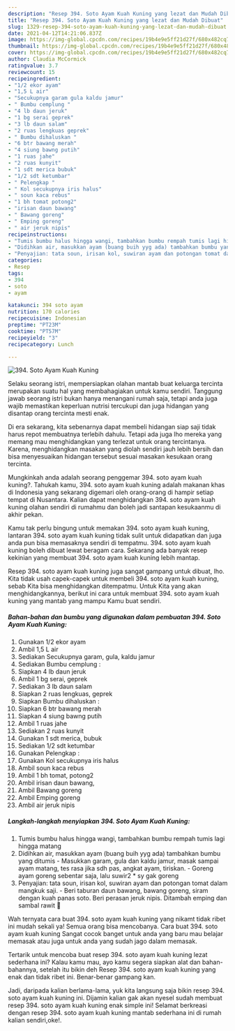 ```yaml
---
description: "Resep 394. Soto Ayam Kuah Kuning yang lezat dan Mudah Dibuat"
title: "Resep 394. Soto Ayam Kuah Kuning yang lezat dan Mudah Dibuat"
slug: 1329-resep-394-soto-ayam-kuah-kuning-yang-lezat-dan-mudah-dibuat
date: 2021-04-12T14:21:06.837Z
image: https://img-global.cpcdn.com/recipes/19b4e9e5ff21d27f/680x482cq70/394-soto-ayam-kuah-kuning-foto-resep-utama.jpg
thumbnail: https://img-global.cpcdn.com/recipes/19b4e9e5ff21d27f/680x482cq70/394-soto-ayam-kuah-kuning-foto-resep-utama.jpg
cover: https://img-global.cpcdn.com/recipes/19b4e9e5ff21d27f/680x482cq70/394-soto-ayam-kuah-kuning-foto-resep-utama.jpg
author: Claudia McCormick
ratingvalue: 3.7
reviewcount: 15
recipeingredient:
- "1/2 ekor ayam"
- "1,5 L air"
- "Secukupnya garam gula kaldu jamur"
- " Bumbu cemplung "
- "4 lb daun jeruk"
- "1 bg serai geprek"
- "3 lb daun salam"
- "2 ruas lengkuas geprek"
- " Bumbu dihaluskan "
- "6 btr bawang merah"
- "4 siung bawng putih"
- "1 ruas jahe"
- "2 ruas kunyit"
- "1 sdt merica bubuk"
- "1/2 sdt ketumbar"
- " Pelengkap "
- " Kol secukupnya iris halus"
- " soun kaca rebus"
- "1 bh tomat potong2"
- "irisan daun bawang"
- " Bawang goreng"
- " Emping goreng"
- " air jeruk nipis"
recipeinstructions:
- "Tumis bumbu halus hingga wangi, tambahkan bumbu rempah tumis lagi hingga matang"
- "Didihkan air, masukkan ayam (buang buih yyg ada) tambahkan bumbu yang ditumis Masukkan garam, gula dan kaldu jamur, masak sampai ayam matang, tes rasa jika sdh pas, angkat ayam, tiriskan. Goreng ayam goreng sebentar saja, lalu suwir2 * sy gak goreng"
- "Penyajian: tata soun, irisan kol, suwiran ayam dan potongan tomat dalam mangkuk saji.  Beri taburan daun bawang, bawang goreng, siram dengan kuah panas soto. Beri perasan jeruk nipis. Ditambah emping dan sambal rawit 🙂"
categories:
- Resep
tags:
- 394
- soto
- ayam

katakunci: 394 soto ayam 
nutrition: 170 calories
recipecuisine: Indonesian
preptime: "PT23M"
cooktime: "PT57M"
recipeyield: "3"
recipecategory: Lunch

---
```



![394. Soto Ayam Kuah Kuning](https://img-global.cpcdn.com/recipes/19b4e9e5ff21d27f/680x482cq70/394-soto-ayam-kuah-kuning-foto-resep-utama.jpg)

Selaku seorang istri, mempersiapkan olahan mantab buat keluarga tercinta merupakan suatu hal yang membahagiakan untuk kamu sendiri. Tanggung jawab seorang istri bukan hanya menangani rumah saja, tetapi anda juga wajib memastikan keperluan nutrisi tercukupi dan juga hidangan yang disantap orang tercinta mesti enak.

Di era  sekarang, kita sebenarnya dapat membeli hidangan siap saji tidak harus repot membuatnya terlebih dahulu. Tetapi ada juga lho mereka yang memang mau menghidangkan yang terlezat untuk orang tercintanya. Karena, menghidangkan masakan yang diolah sendiri jauh lebih bersih dan bisa menyesuaikan hidangan tersebut sesuai masakan kesukaan orang tercinta. 



Mungkinkah anda adalah seorang penggemar 394. soto ayam kuah kuning?. Tahukah kamu, 394. soto ayam kuah kuning adalah makanan khas di Indonesia yang sekarang digemari oleh orang-orang di hampir setiap tempat di Nusantara. Kalian dapat menghidangkan 394. soto ayam kuah kuning olahan sendiri di rumahmu dan boleh jadi santapan kesukaanmu di akhir pekan.

Kamu tak perlu bingung untuk memakan 394. soto ayam kuah kuning, lantaran 394. soto ayam kuah kuning tidak sulit untuk didapatkan dan juga anda pun bisa memasaknya sendiri di tempatmu. 394. soto ayam kuah kuning boleh dibuat lewat beragam cara. Sekarang ada banyak resep kekinian yang membuat 394. soto ayam kuah kuning lebih mantap.

Resep 394. soto ayam kuah kuning juga sangat gampang untuk dibuat, lho. Kita tidak usah capek-capek untuk membeli 394. soto ayam kuah kuning, sebab Kita bisa menghidangkan ditempatmu. Untuk Kita yang akan menghidangkannya, berikut ini cara untuk membuat 394. soto ayam kuah kuning yang mantab yang mampu Kamu buat sendiri.

<!--inarticleads1-->

##### Bahan-bahan dan bumbu yang digunakan dalam pembuatan 394. Soto Ayam Kuah Kuning:

1. Gunakan 1/2 ekor ayam
1. Ambil 1,5 L air
1. Sediakan Secukupnya garam, gula, kaldu jamur
1. Sediakan  Bumbu cemplung :
1. Siapkan 4 lb daun jeruk
1. Ambil 1 bg serai, geprek
1. Sediakan 3 lb daun salam
1. Siapkan 2 ruas lengkuas, geprek
1. Siapkan  Bumbu dihaluskan :
1. Siapkan 6 btr bawang merah
1. Siapkan 4 siung bawng putih
1. Ambil 1 ruas jahe
1. Sediakan 2 ruas kunyit
1. Gunakan 1 sdt merica, bubuk
1. Sediakan 1/2 sdt ketumbar
1. Gunakan  Pelengkap :
1. Gunakan  Kol secukupnya iris halus
1. Ambil  soun kaca rebus
1. Ambil 1 bh tomat, potong2
1. Ambil irisan daun bawang,
1. Ambil  Bawang goreng
1. Ambil  Emping goreng
1. Ambil  air jeruk nipis




<!--inarticleads2-->

##### Langkah-langkah menyiapkan 394. Soto Ayam Kuah Kuning:

1. Tumis bumbu halus hingga wangi, tambahkan bumbu rempah tumis lagi hingga matang
1. Didihkan air, masukkan ayam (buang buih yyg ada) tambahkan bumbu yang ditumis - Masukkan garam, gula dan kaldu jamur, masak sampai ayam matang, tes rasa jika sdh pas, angkat ayam, tiriskan. - Goreng ayam goreng sebentar saja, lalu suwir2 * sy gak goreng
1. Penyajian: tata soun, irisan kol, suwiran ayam dan potongan tomat dalam mangkuk saji.  - Beri taburan daun bawang, bawang goreng, siram dengan kuah panas soto. Beri perasan jeruk nipis. Ditambah emping dan sambal rawit 🙂




Wah ternyata cara buat 394. soto ayam kuah kuning yang nikamt tidak ribet ini mudah sekali ya! Semua orang bisa mencobanya. Cara buat 394. soto ayam kuah kuning Sangat cocok banget untuk anda yang baru mau belajar memasak atau juga untuk anda yang sudah jago dalam memasak.

Tertarik untuk mencoba buat resep 394. soto ayam kuah kuning lezat sederhana ini? Kalau kamu mau, ayo kamu segera siapkan alat dan bahan-bahannya, setelah itu bikin deh Resep 394. soto ayam kuah kuning yang enak dan tidak ribet ini. Benar-benar gampang kan. 

Jadi, daripada kalian berlama-lama, yuk kita langsung saja bikin resep 394. soto ayam kuah kuning ini. Dijamin kalian gak akan nyesel sudah membuat resep 394. soto ayam kuah kuning enak simple ini! Selamat berkreasi dengan resep 394. soto ayam kuah kuning mantab sederhana ini di rumah kalian sendiri,oke!.


